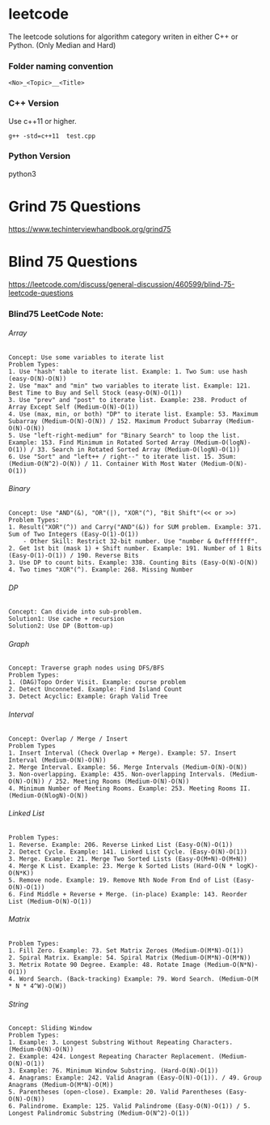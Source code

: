 # leetcode
The leetcode solutions for algorithm category writen in either C++ or Python.
(Only Median and Hard)

### Folder naming convention
```
<No>_<Topic>__<Title>
```

### C++ Version
Use c++11 or higher.
```
g++ -std=c++11  test.cpp
```

### Python Version
python3






# Grind 75 Questions
https://www.techinterviewhandbook.org/grind75








# Blind 75 Questions
https://leetcode.com/discuss/general-discussion/460599/blind-75-leetcode-questions

### Blind75 LeetCode Note:

###### Array
```
Concept: Use some variables to iterate list
Problem Types:
1. Use "hash" table to iterate list. Example: 1. Two Sum: use hash (easy-O(N)-O(N))
2. Use "max" and "min" two variables to iterate list. Example: 121. Best Time to Buy and Sell Stock (easy-O(N)-O(1))
3. Use "prev" and "post" to iterate list. Example: 238. Product of Array Except Self (Medium-O(N)-O(1))
4. Use (max, min, or both) "DP" to iterate list. Example: 53. Maximum Subarray (Medium-O(N)-O(N)) / 152. Maximum Product Subarray (Medium-O(N)-O(N))
5. Use "left-right-medium" for "Binary Search" to loop the list. Example: 153. Find Minimum in Rotated Sorted Array (Medium-O(logN)-O(1)) / 33. Search in Rotated Sorted Array (Medium-O(logN)-O(1))
6. Use "Sort" and "left++ / right--" to iterate list. 15. 3Sum:  (Medium-O(N^2)-O(N)) / 11. Container With Most Water (Medium-O(N)-O(1))
```
###### Binary
```
Concept: Use "AND"(&), "OR"(|), "XOR"(^), "Bit Shift"(<< or >>)
Problem Types:
1. Result("XOR"(^)) and Carry("AND"(&)) for SUM problem. Example: 371. Sum of Two Integers (Easy-O(1)-O(1))
    - Other Skill: Restrict 32-bit number. Use "number & 0xffffffff".
2. Get 1st bit (mask 1) + Shift number. Example: 191. Number of 1 Bits (Easy-O(1)-O(1)) / 190. Reverse Bits
3. Use DP to count bits. Example: 338. Counting Bits (Easy-O(N)-O(N))
4. Two times "XOR"(^). Example: 268. Missing Number 
```

###### DP
```
Concept: Can divide into sub-problem.
Solution1: Use cache + recursion
Solution2: Use DP (Bottom-up)
```

###### Graph
```
Concept: Traverse graph nodes using DFS/BFS
Problem Types:
1. (DAG)Topo Order Visit. Example: course problem
2. Detect Unconneted. Example: Find Island Count
3. Detect Acyclic: Example: Graph Valid Tree
```


###### Interval
```
Concept: Overlap / Merge / Insert
Problem Types
1. Insert Interval (Check Overlap + Merge). Example: 57. Insert Interval (Medium-O(N)-O(N))
2. Merge Interval. Example: 56. Merge Intervals (Medium-O(N)-O(N))
3. Non-overlapping. Example: 435. Non-overlapping Intervals. (Medium-O(N)-O(N)) / 252. Meeting Rooms (Medium-O(N)-O(N))
4. Minimum Number of Meeting Rooms. Example: 253. Meeting Rooms II. (Medium-O(NlogN)-O(N))
```

###### Linked List
```
Problem Types:
1. Reverse. Example: 206. Reverse Linked List (Easy-O(N)-O(1))
2. Detect Cycle. Example: 141. Linked List Cycle. (Easy-O(N)-O(1))
3. Merge. Example: 21. Merge Two Sorted Lists (Easy-O(M+N)-O(M+N))
4. Merge K List. Example: 23. Merge k Sorted Lists (Hard-O(N * logK)-O(N*K))
5. Remove node. Example: 19. Remove Nth Node From End of List (Easy-O(N)-O(1))
6. Find Middle + Reverse + Merge. (in-place) Example: 143. Reorder List (Medium-O(N)-O(1))
```

###### Matrix
```
Problem Types:
1. Fill Zero. Example: 73. Set Matrix Zeroes (Medium-O(M*N)-O(1))
2. Spiral Matrix. Example: 54. Spiral Matrix (Medium-O(M*N)-O(M*N))
3. Metrix Rotate 90 Degree. Example: 48. Rotate Image (Medium-O(N*N)-O(1))
4. Word Search. (Back-tracking) Example: 79. Word Search. (Medium-O(M * N * 4^W)-O(W))
```


###### String
```
Concept: Sliding Window
Problem Types:
1. Example: 3. Longest Substring Without Repeating Characters. (Medium-O(N)-O(N))
2. Example: 424. Longest Repeating Character Replacement. (Medium-O(N)-O(1)) 
3. Example: 76. Minimum Window Substring. (Hard-O(N)-O(1)) 
4. Anagrams: Example: 242. Valid Anagram (Easy-O(N)-O(1)). / 49. Group Anagrams (Medium-O(M*N)-O(M))
5. Parentheses (open-close). Example: 20. Valid Parentheses (Easy-O(N)-O(N)) 
6. Palindrome. Example: 125. Valid Palindrome (Easy-O(N)-O(1)) / 5. Longest Palindromic Substring (Medium-O(N^2)-O(1))
```


